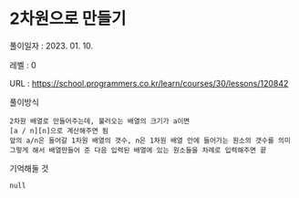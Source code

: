 # 2차원으로 만들기
풀이일자 : 2023. 01. 10.  
    
레벨 : 0    

URL : https://school.programmers.co.kr/learn/courses/30/lessons/120842  
    
풀이방식    

    2차원 배열로 만들어주는데, 불러오는 배열의 크기가 a이면
    [a / n][n]으로 계산해주면 됨
    앞의 a/n은 들어갈 1차원 배열의 갯수, n은 1차원 배열 안에 들어가는 원소의 갯수를 의미
    그렇게 해서 배열만들어 준 다음 입력된 배열에 있는 원소들을 차례로 입력해주면 끝


기억해둘 것  
    
    null
